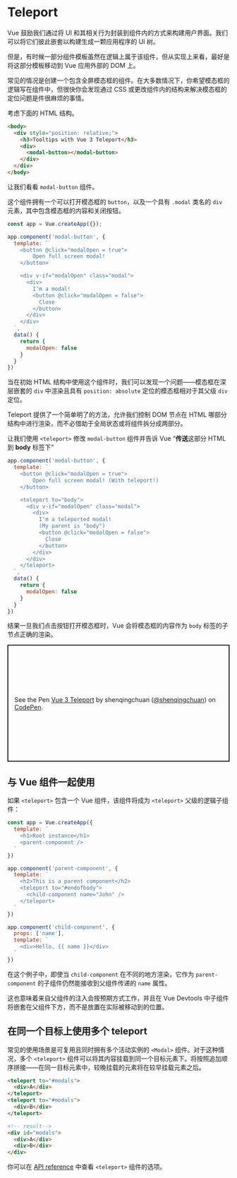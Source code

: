 # Teleport

Vue 鼓励我们通过将 UI 和其相关行为封装到组件内的方式来构建用户界面。我们可以将它们彼此嵌套以构建生成一颗应用程序的 UI 树。

但是，有时候一部分组件模板虽然在逻辑上属于该组件，但从实现上来看，最好是将这部分模板移动到 Vue 应用外部的 DOM 上。

常见的情况是创建一个包含全屏模态框的组件。在大多数情况下，你希望模态框的逻辑写在组件中，但很快你会发现通过 CSS 或更改组件内的结构来解决模态框的定位问题是件很麻烦的事情。

考虑下面的 HTML 结构。

```html
<body>
  <div style="position: relative;">
    <h3>Tooltips with Vue 3 Teleport</h3>
    <div>
      <modal-button></modal-button>
    </div>
  </div>
</body>
```

让我们看看 `modal-button` 组件。

这个组件拥有一个可以打开模态框的 `button`，以及一个具有 `.modal` 类名的 `div` 元素，其中包含模态框的内容和关闭按钮。

```js
const app = Vue.createApp({});

app.component('modal-button', {
  template: `
    <button @click="modalOpen = true">
        Open full screen modal!
    </button>

    <div v-if="modalOpen" class="modal">
      <div>
        I'm a modal! 
        <button @click="modalOpen = false">
          Close
        </button>
      </div>
    </div>
  `,
  data() {
    return { 
      modalOpen: false
    }
  }
})
```

当在初始 HTML 结构中使用这个组件时，我们可以发现一个问题——模态框在深层嵌套的 `div` 中渲染且具有 `position: absolute` 定位的模态框相对于其父级 `div` 定位。

Teleport 提供了一个简单明了的方法，允许我们控制 DOM 节点在 HTML 哪部分结构中进行渲染，而不必借助于全局状态或将组件拆分成两部分。

让我们使用 `<teleport>` 修改 `modal-button` 组件并告诉 Vue “**传送**这部分 HTML 到 **body** 标签下”

```js
app.component('modal-button', {
  template: `
    <button @click="modalOpen = true">
        Open full screen modal! (With teleport!)
    </button>

    <teleport to="body">
      <div v-if="modalOpen" class="modal">
        <div>
          I'm a teleported modal! 
          (My parent is "body")
          <button @click="modalOpen = false">
            Close
          </button>
        </div>
      </div>
    </teleport>
  `,
  data() {
    return { 
      modalOpen: false
    }
  }
})
```

结果一旦我们点击按钮打开模态框时，Vue 会将模态框的内容作为 `body` 标签的子节点正确的渲染。

<p class="codepen" data-height="265" data-theme-id="light" data-default-tab="result" data-user="shenqingchuan" data-slug-hash="ZEWvQpL" style="height: 265px; box-sizing: border-box; display: flex; align-items: center; justify-content: center; border: 2px solid; margin: 1em 0; padding: 1em;" data-pen-title="Vue 3 Teleport">
  <span>See the Pen <a href="https://codepen.io/shenqingchuan/pen/ZEWvQpL">
  Vue 3 Teleport</a> by shenqingchuan (<a href="https://codepen.io/shenqingchuan">@shenqingchuan</a>)
  on <a href="https://codepen.io">CodePen</a>.</span>
</p>
<script async src="https://static.codepen.io/assets/embed/ei.js"></script>

## 与 Vue 组件一起使用

如果 `<teleport>` 包含一个 Vue 组件，该组件将成为 `<teleport>` 父级的逻辑子组件：

```js
const app = Vue.createApp({
  template: `
    <h1>Root instance</h1>
    <parent-component />
  `
})

app.component('parent-component', {
  template: `
    <h2>This is a parent component</h2>
    <teleport to="#endofbody">
      <child-component name="John" />
    </teleport>
  `
})

app.component('child-component', {
  props: ['name'],
  template: `
    <div>Hello, {{ name }}</div>
  `
})
```

在这个例子中，即使当 `child-component` 在不同的地方渲染，它作为 `parent-component` 的子组件仍然能接收到父组件传递的 `name` 属性。

这也意味着来自父组件的注入会按预期方式工作，并且在 Vue Devtools 中子组件将嵌套在父组件下方，而不是放置在实际被移动到的位置。

## 在同一个目标上使用多个 teleport

常见的使用场景是可复用且同时拥有多个活动实例的 `<Modal>` 组件。对于这种情况，多个 `<teleport>` 组件可以将其内容挂载到同一个目标元素下。将按照追加顺序拼接——在同一目标元素中，较晚挂载的元素将在较早挂载元素之后。

```html
<teleport to="#modals">
  <div>A</div>
</teleport>
<teleport to="#modals">
  <div>B</div>
</teleport>

<!-- result-->
<div id="modals">
  <div>A</div>
  <div>B</div>
</div>
```

你可以在 [API reference](../api/built-in-components.html#teleport) 中查看 `<teleport>` 组件的选项。
